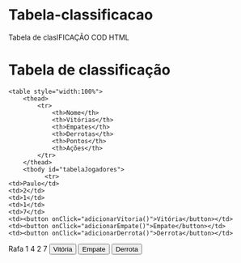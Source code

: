 # Tabela-classificacao
Tabela de clasIFICAÇÃO
COD HTML
<html>

<head>
    <title>
        Imersão Dev - Aula 06
    </title>
</head>

<body>
    <h1>Tabela de classificação</h1>

    <table style="width:100%">
        <thead>
            <tr>
                <th>Nome</th>
                <th>Vitórias</th>
                <th>Empates</th>
                <th>Derrotas</th>
                <th>Pontos</th>
                <th>Ações</th>
            </tr>
        </thead>
        <tbody id="tabelaJogadores">
              <tr>
    <td>Paulo</td>
    <td>2</td>
    <td>1</td>
    <td>1</td>
    <td>7</td>
    <td><button onClick="adicionarVitoria()">Vitória</button></td>
    <td><button onClick="adicionarEmpate()">Empate</button></td>
    <td><button onClick="adicionarDerrota()">Derrota</button></td>
  </tr>
  <tr>
    <td>Rafa</td>
    <td>1</td>
    <td>4</td>
    <td>2</td>
    <td>7</td>
    <td><button onClick="adicionarVitoria()">Vitória</button></td>
    <td><button onClick="adicionarEmpate()">Empate</button></td>
    <td><button onClick="adicionarDerrota()">Derrota</button></td>
  </tr>
        </tbody>
    </table>
</body>

</html>


